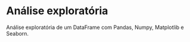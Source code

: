 # Análise exploratória
 Análise exploratória de um DataFrame com Pandas, Numpy, Matplotlib e Seaborn.
